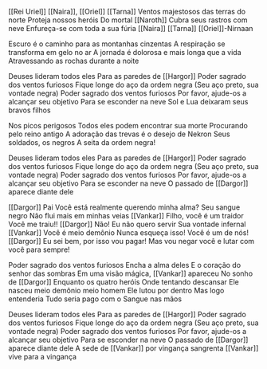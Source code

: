 [[Rei Uriel]]
[[Naira]], [[Oriel]] [[Tarna]]
Ventos majestosos das terras do norte
Proteja nossos heróis
Do mortal [[Naroth]]
Cubra seus rastros com neve
Enfureça-se com toda a sua fúria
[[Naira]] [[Tarna]] [[Oriel]]-Nirnaan

Escuro é o caminho para as montanhas cinzentas
A respiração se transforma em gelo no ar
A jornada é dolorosa e mais longa que a vida
Atravessando as rochas durante a noite

Deuses lideram todos eles
Para as paredes de [[Hargor]]
Poder sagrado dos ventos furiosos
Fique longe do aço da ordem negra
(Seu aço preto, sua vontade negra)
Poder sagrado dos ventos furiosos
Por favor, ajude-os a alcançar seu objetivo
Para se esconder na neve
Sol e Lua deixaram seus bravos filhos

Nos picos perigosos
Todos eles podem encontrar sua morte
Procurando pelo reino antigo
A adoração das trevas é o desejo de Nekron
Seus soldados, os negros
A seita da ordem negra!

Deuses lideram todos eles
Para as paredes de [[Hargor]]
Poder sagrado dos ventos furiosos
Fique longe do aço da ordem negra
(Seu aço preto, sua vontade negra)
Poder sagrado dos ventos furiosos
Por favor, ajude-os a alcançar seu objetivo
Para se esconder na neve
O passado de [[Dargor]] aparece diante dele

[[Dargor]] Pai
Você está realmente querendo minha alma?
Seu sangue negro
Não flui mais em minhas veias
[[Vankar]] Filho, você é um traidor
Você me traiu!!
[[Dargor]] Não! Eu não quero servir
Sua vontade infernal
[[Vankar]] Você é meio demônio
Nunca esqueça isso! Você é um de nós!
[[Dargor]] Eu sei bem, por isso vou pagar!
Mas vou negar você e lutar com você para sempre!

Poder sagrado dos ventos furiosos
Encha a alma deles
E o coração do senhor das sombras
Em uma visão mágica, [[Vankar]] apareceu
No sonho de [[Dargor]] 
Enquanto os quatro heróis
Onde tentando descansar
Ele nasceu meio demônio meio homem
Ele lutou por dentro
Mas logo entenderia
Tudo seria pago com o
Sangue nas mãos

Deuses lideram todos eles
Para as paredes de [[Hargor]]
Poder sagrado dos ventos furiosos
Fique longe do aço da ordem negra
(Seu aço preto, sua vontade negra)
Poder sagrado dos ventos furiosos
Por favor, ajude-os a alcançar seu objetivo
Para se esconder na neve
O passado de [[Dargor]] aparece diante dele
A sede de [[Vankar]] por vingança sangrenta
[[Vankar]] vive para a vingança